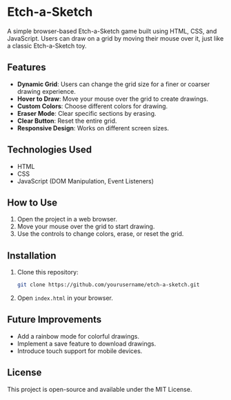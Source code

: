 # Etch-a-Sketch

A simple browser-based Etch-a-Sketch game built using HTML, CSS, and JavaScript. Users can draw on a grid by moving their mouse over it, just like a classic Etch-a-Sketch toy.

## Features
- **Dynamic Grid**: Users can change the grid size for a finer or coarser drawing experience.
- **Hover to Draw**: Move your mouse over the grid to create drawings.
- **Custom Colors**: Choose different colors for drawing.
- **Eraser Mode**: Clear specific sections by erasing.
- **Clear Button**: Reset the entire grid.
- **Responsive Design**: Works on different screen sizes.

## Technologies Used
- HTML
- CSS
- JavaScript (DOM Manipulation, Event Listeners)

## How to Use
1. Open the project in a web browser.
2. Move your mouse over the grid to start drawing.
3. Use the controls to change colors, erase, or reset the grid.

## Installation
1. Clone this repository:
   ```bash
   git clone https://github.com/yourusername/etch-a-sketch.git
   ```
2. Open `index.html` in your browser.

## Future Improvements
- Add a rainbow mode for colorful drawings.
- Implement a save feature to download drawings.
- Introduce touch support for mobile devices.

## License
This project is open-source and available under the MIT License.

